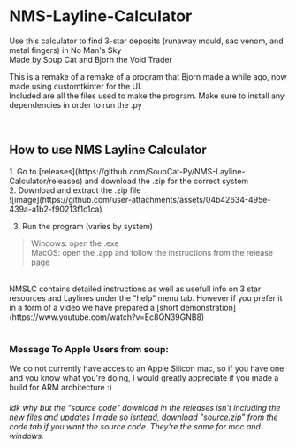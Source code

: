 # NMS-Layline-Calculator
Use this calculator to find 3-star deposits (runaway mould, sac venom, and metal fingers) in No Man's Sky <br />
Made by Soup Cat and Bjorn the Void Trader <br />

This is a remake of a remake of a program that Bjorn made a while ago, now made using customtkinter for the UI. <br />
Included are all the files used to make the program. Make sure to install any dependencies in order to run the .py <br />

<br />
<h2>How to use NMS Layline Calculator</h2> 
1. Go to [releases](https://github.com/SoupCat-Py/NMS-Layline-Calculator/releases) and download the .zip for the correct system <br />
2. Download and extract the .zip file <br />
![image](https://github.com/user-attachments/assets/04b42634-495e-439a-a1b2-f90213f1c1ca) <br />

3. Run the program (varies by system)
>Windows: open the .exe <br />
>MacOS: open the .app and follow the instructions from the release page <br />
<br />
NMSLC contains detailed instructions as well as usefull info on 3 star resources and Laylines under the "help" menu tab. However if you prefer it in a form of a video we have prepared a [short demonstration](https://www.youtube.com/watch?v=Ec8QN39GNB8) <br />

<br />

<h3>Message To Apple Users from soup:</h3>
We do not currently have acces to an Apple Silicon mac, so if you have one and you know what you're doing, I would greatly appreciate if you made a build for ARM architecture :)
<h6>Idk why but the "source code" download in the releases isn't including the new files and updates I made so isntead, download "source.zip" from the code tab if you want the source code. They're the same for mac and windows. <h 6/>
